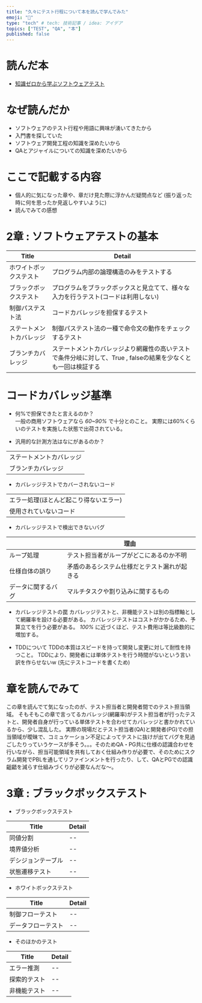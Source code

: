 ```yaml
---
title: "久々にテスト行程について本を読んで学んでみた"
emoji: "🐙"
type: "tech" # tech: 技術記事 / idea: アイデア
topics: ["TEST", "QA", "本"]
published: false
---
```

# 読んだ本
* [知識ゼロから学ぶソフトウェアテスト](https://www.amazon.co.jp/dp/B00HQ7S5CA/ref=dp-kindle-redirect?_encoding=UTF8&btkr=1)  

# なぜ読んだか
* ソフトウェアのテスト行程や用語に興味が湧いてきたから
* 入門書を探していた
* ソフトウェア開発工程の知識を深めたいから
* QAとアジャイルについての知識を深めたいから


# ここで記載する内容
* 個人的に気になった章や、章だけ見た際に浮かんだ疑問点など
(振り返った時に何を思ったか見返しやすいように)
* 読んでみての感想

# 2章 : ソフトウェアテストの基本 
|  Title  |  Detail  |
| ---- | ---- |
|  ホワイトボックステスト  |  プログラム内部の論理構造のみをテストする  |
|  ブラックボックステスト | プログラムをブラックボックスと見立てて、様々な入力を行うテスト(コードは利用しない)   |
|  制御パステスト法 |  コードカバレッジを担保するテスト  |
|  ステートメントカバレッジ |  制御パステスト法の一種で命令文の動作をチェックするテスト  |
| ブランチカバレッジ  | ステートメントカバレッジより網羅性の高いテストで条件分岐に対して、True , falseの結果を少なくとも一回は検証する  |  

# コードカバレッジ基準
* 何%で担保できたと言えるのか？  
一般の商用ソフトウェアなら *60~90%* で十分とのこと。
実際には60%くらいのテストを実施した状態で出荷されている。


* 汎用的な計測方法はなにがあるのか？  

|   | 
| ---- |
| ステートメントカバレッジ  |  
|ブランチカバレッジ |

* カバレッジテストでカバーされないコード  

|   | 
| ---- |
| エラー処理(ほとんど起こり得ないエラー)  |  
|使用されていないコード |

* カバレッジテストで検出できないバグ  

|   | 理由 |
| ---- | ---- |   
| ループ処理  | テスト担当者がループがどこにあるのか不明 |  
| 仕様自体の誤り | 矛盾のあるシステム仕様だとテスト漏れが起きる |  
| データに関するバグ | マルチタスクや割り込みに関するもの | 

* カバレッジテストの罠
カバレッジテストと、非機能テストは別の指標軸として網羅率を設ける必要がある。
カバレッジテストはコストがかかるため、予算立てを行う必要がある。
*100%* に近づくほど、テスト費用は等比級数的に増加する。

* TDDについて
TDDの本質はスピードを持って開発し変更に対して耐性を持つこと。
TDDにより、開発者には単体テストを行う時間がないという言い訳を作らせないw (先にテストコードを書くため) 

# 章を読んでみて
この章を読んでて気になったのが、テスト担当者と開発者間でのテスト担当領域。
そもそもこの章で言ってるカバレッジ(網羅率)がテスト担当者が行ったテストと、開発者自身が行っている単体テストを合わせてカバレッジと書かかれているから、少し混乱した。
実際の現場だとテスト担当者(QA)と開発者(PG)での担当領域が曖昧で、コミュケーション不足によってテストに抜けが出てバグを見過ごしたりっていうケースが多そう。。。そのためQA・PG共に仕様の認識合わせを行いながら、担当可能領域を共有しておく仕組み作りが必要で、そのためにスクラム開発でPBLを通してリファインメントを行ったり、して、QAとPGでの認識齟齬を減らす仕組みづくりが必要なんだな〜。


# 3章 : ブラックボックステスト

* ブラックボックステスト  

|  Title  |  Detail  |
| ---- | ---- |
|  同値分割  |  --  |
|  境界値分析 | --   |
|  デシジョンテーブル |  --  |
|  状態遷移テスト |  --  |

* ホワイトボックステスト  

|  Title  |  Detail  |
| ---- | ---- |
| 制御フローテスト  |  --  |
|  データフローテスト | --   |

* そのほかのテスト

|  Title  |  Detail  |
| ---- | ---- |
| エラー推測  |  --  |
| 探索的テスト | --   |
| 非機能テスト | --   |

